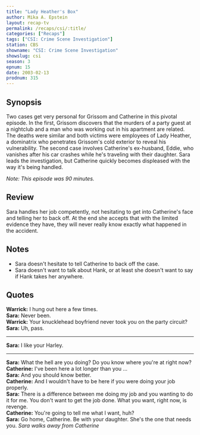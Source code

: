 ```yaml
---
title: "Lady Heather's Box"
author: Mika A. Epstein
layout: recap-tv
permalink: /recaps/csi/:title/
categories: ["Recaps"]
tags: ["CSI: Crime Scene Investigation"]
station: CBS
showname: "CSI: Crime Scene Investigation"
showslug: csi
season: 3
epnum: 15
date: 2003-02-13
prodnum: 315  
---
```


## Synopsis

Two cases get very personal for Grissom and Catherine in this pivotal episode. In the first, Grissom discovers that the murders of a party guest at a nightclub and a man who was working out in his apartment are related. The deaths were similar and both victims were employees of Lady Heather, a dominatrix who penetrates Grissom's cold exterior to reveal his vulnerability. The second case involves Catherine's ex-husband, Eddie, who vanishes after his car crashes while he's traveling with their daughter. Sara leads the investigation, but Catherine quickly becomes displeased with the way it's being handled.

_Note: This episode was 90 minutes._

## Review

Sara handles her job competently, not hesitating to get into Catherine's face and telling her to back off. At the end she accepts that with the limited evidence they have, they will never really know exactly what happened in the accident.

## Notes

* Sara doesn't hesitate to tell Catherine to back off the case.  
* Sara doesn't want to talk about Hank, or at least she doesn't want to say if Hank takes her anywhere.

## Quotes

**Warrick:** I hung out here a few times.  
**Sara:** Never been.  
**Warrick:** Your knucklehead boyfriend never took you on the party circuit?  
**Sara:** Uh, pass.  

- - -

**Sara:** I like your Harley.

- - -

**Sara:** What the hell are you doing? Do you know where you're at right now?  
**Catherine:** I've been here a lot longer than you ...  
**Sara:** And you should know better.  
**Catherine:** And I wouldn't have to be here if you were doing your job properly.  
**Sara:** There is a difference between me doing my job and you wanting to do it for me. You don't want to get the job done. What you want, right now, is revenge.  
**Catherine:** You're going to tell me what I want, huh?  
**Sara:** Go home, Catherine. Be with your daughter. She's the one that needs you. _Sara walks away from Catherine_
